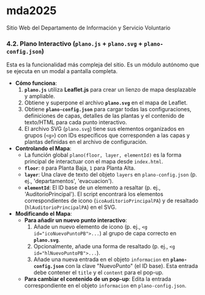 # mda2025
Sitio  Web del Departamento de Información y Servicio Voluntario


### 4.2. Plano Interactivo (`plano.js` + `plano.svg` + `plano-config.json`)

Esta es la funcionalidad más compleja del sitio. Es un módulo autónomo que se ejecuta en un modal a pantalla completa.

- **Cómo funciona**:
    1.  **`plano.js`** utiliza **Leaflet.js** para crear un lienzo de mapa desplazable y ampliable.
    2.  Obtiene y superpone el archivo **`plano.svg`** en el mapa de Leaflet.
    3.  Obtiene **`plano-config.json`** para cargar todas las configuraciones, definiciones de capas, detalles de las plantas y el contenido de texto/HTML para cada punto interactivo.
    4.  El archivo SVG (`plano.svg`) tiene sus elementos organizados en grupos (`<g>`) con IDs específicos que corresponden a las capas y plantas definidas en el archivo de configuración.
- **Controlando el Mapa**:
    - La función global `plano(floor, layer, elementId)` es la forma principal de interactuar con el mapa desde `index.html`.
    - **`floor`**: `0` para Planta Baja, `1` para Planta Alta.
    - **`layer`**: Una clave de texto del objeto `layers` en `plano-config.json` (p. ej., 'departamentos', 'evacuacion').
    - **`elementId`**: El ID base de un elemento a resaltar (p. ej., 'AuditorioPrincipal'). El script encontrará los elementos correspondientes de icono (`icoAuditorioPrincipalPA`) y de resaltado (`hlAuditorioPrincipalPA`) en el SVG.
- **Modificando el Mapa**:
    - **Para añadir un nuevo punto interactivo**:
        1.  Añade un nuevo elemento de icono (p. ej., `<g id="icoNuevoPuntoPB">...`) al grupo de capa correcto en **`plano.svg`**.
        2.  Opcionalmente, añade una forma de resaltado (p. ej., `<g id="hlNuevoPuntoPB">...`).
        3.  Añade una nueva entrada en el objeto `informacion` en **`plano-config.json`** con la clave "NuevoPunto" (el ID base). Esta entrada debe contener el `title` y el `content` para el pop-up.
    - **Para cambiar el contenido de un pop-up**: Edita la entrada correspondiente en el objeto `informacion` en `plano-config.json`.